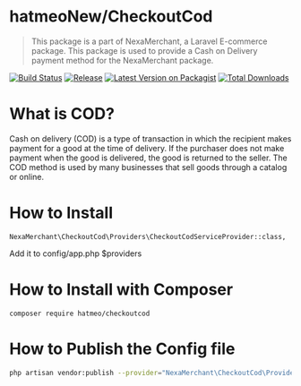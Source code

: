 # hatmeoNew/CheckoutCod

> This package is a part of NexaMerchant, a Laravel E-commerce package. This package is used to provide a Cash on Delivery payment method for the NexaMerchant package.

[![Build Status](https://github.com/hatmeoNew/CheckoutCod/workflows/Laravel/badge.svg)](https://github.com/hatmeoNew/CheckoutCod)
[![Release](https://img.shields.io/github/release/hatmeoNew/CheckoutCod.svg?style=flat-square)](https://github.com/hatmeoNew/CheckoutCod/releases)
[![Latest Version on Packagist](https://img.shields.io/packagist/v/Nexa-Merchant/CheckoutCod.svg?style=flat-square)](https://packagist.org/packages/hatmeo/CheckoutCod)
[![Total Downloads](https://img.shields.io/packagist/dt/hatmeoNew/CheckoutCod.svg?style=flat-square)](https://packagist.org/packages/hatmeo/CheckoutCod)

# What is COD?

Cash on delivery (COD) is a type of transaction in which the recipient makes payment for a good at the time of delivery. If the purchaser does not make payment when the good is delivered, the good is returned to the seller. The COD method is used by many businesses that sell goods through a catalog or online.


# How to Install

```
NexaMerchant\CheckoutCod\Providers\CheckoutCodServiceProvider::class,
```
Add it to config/app.php $providers

# How to Install with Composer

```
composer require hatmeo/checkoutcod
```

# How to Publish the Config file

```bash
php artisan vendor:publish --provider="NexaMerchant\CheckoutCod\Providers\CheckoutCodServiceProvider"
```

